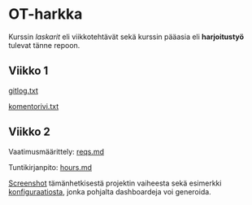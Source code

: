# OT-harkka

Kurssin _laskarit_ eli viikkotehtävät sekä kurssin pääasia eli **harjoitustyö** tulevat tänne repoon.

## Viikko 1

[gitlog.txt](https://github.com/mikkokallio/ot-harkka/blob/master/laskarit/viikko1/gitlog.txt)

[komentorivi.txt](https://github.com/mikkokallio/ot-harkka/blob/master/laskarit/viikko1/komentorivi.txt)

## Viikko 2

Vaatimusmäärittely: [reqs.md](https://github.com/mikkokallio/ot-harkka/blob/master/project/docs/reqs.md)

Tuntikirjanpito: [hours.md](https://github.com/mikkokallio/ot-harkka/blob/master/project/docs/hours.md)

[Screenshot](https://github.com/mikkokallio/ot-harkka/blob/master/project/docs/Screenshot%202021-11-15%20212921.png) tämänhetkisestä projektin vaiheesta sekä esimerkki [konfiguraatiosta](https://github.com/mikkokallio/ot-harkka/blob/master/project/config/testdashboard.yaml), jonka pohjalta dashboardeja voi generoida.
